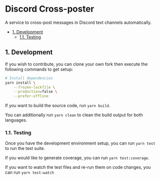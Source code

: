 # Discord Cross-poster

A service to cross-post messages in Discord text channels automatically.

<!-- TOC depthFrom:2 -->

-   [1. Development](#1-development)
    -   [1.1. Testing](#11-testing)

<!-- /TOC -->

## 1. Development

If you wish to contribute, you can clone your own fork then execute the following commands to get setup:

```bash
# Install dependencies
yarn install \
    --frozen-lockfile \
    --production=false \
    --prefer-offline
```

If you want to build the source code, run `yarn build`.

You can additionally run `yarn clean` to clean the build output for both languages.

### 1.1. Testing

Once you have the development environment setup, you can run `yarn test` to run the test suite.

If you would like to generate coverage, you can run `yarn test:coverage`.

If you want to watch the test files and re-run them on code changes, you can run `yarn test:watch`
